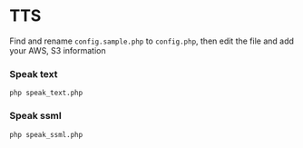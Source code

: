 # TTS

Find and rename `config.sample.php` to `config.php`, then edit the file and add your AWS, S3 information

### Speak text
`php speak_text.php`

### Speak ssml
`php speak_ssml.php`